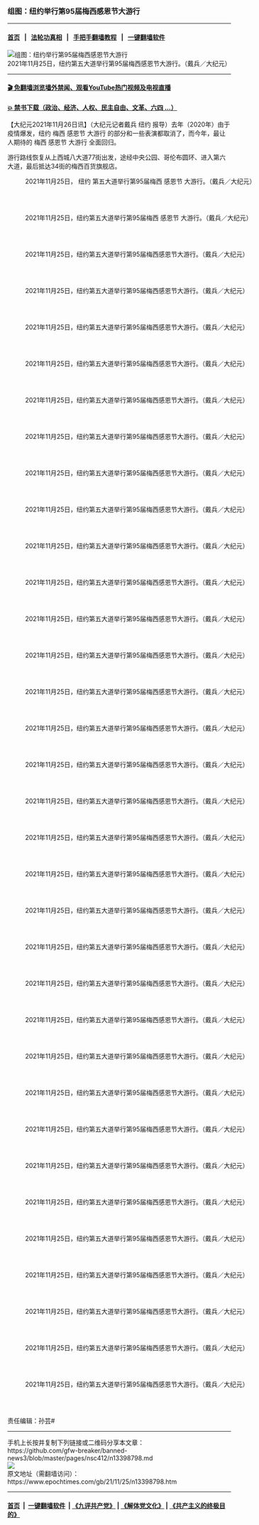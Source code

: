 ### 组图：纽约举行第95届梅西感恩节大游行
------------------------

#### [首页](https://github.com/gfw-breaker/banned-news3/blob/master/README.md) &nbsp;&nbsp;|&nbsp;&nbsp; [法轮功真相](https://github.com/begood0513/basic/blob/master/README.md)  &nbsp;&nbsp;|&nbsp;&nbsp; [手把手翻墙教程](https://github.com/gfw-breaker/guides/wiki)  &nbsp;&nbsp;|&nbsp;&nbsp; [一键翻墙软件](https://github.com/gfw-breaker/nogfw/blob/master/README.md)  



<div><img alt="组图：纽约举行第95届梅西感恩节大游行" class="attachment-djy_600_400 size-djy_600_400 wp-post-image" src="https://i.epochtimes.com/assets/uploads/2021/11/id13398809-20211125050-600x400.jpg"/>
<div class="caption">
 2021年11月25日，纽约第五大道举行第95届梅西感恩节大游行。（戴兵／大纪元）
</div></div><hr/>

#### [ 🎬  免翻墙浏览墙外禁闻、观看YouTube热门视频及电视直播](https://github.com/gfw-breaker/HelloWorld)

#### [ 💥  禁书下载（政治、经济、人权、民主自由、文革、六四 ...）](https://github.com/gfw-breaker/books/blob/master/README.md)

<div><p>
 【大纪元2021年11月26日讯】（大纪元记者戴兵
 <ok href="https://www.epochtimes.com/gb/tag/%E7%BA%BD%E7%BA%A6.html">
  纽约
 </ok>
 报导）去年（2020年）由于疫情爆发，纽约
 <ok href="https://www.epochtimes.com/gb/tag/%E6%A2%85%E8%A5%BF.html">
  梅西
 </ok>
 <ok href="https://www.ntdtv.com/b5/感恩节.htm">
  感恩节
 </ok>
 <ok href="https://www.ntdtv.com/b5/大游行.htm">
  大游行
 </ok>
 的部分和一些表演都取消了，而今年，最让人期待的
 <ok href="https://www.epochtimes.com/gb/tag/%E6%A2%85%E8%A5%BF.html">
  梅西
 </ok>
 <ok href="https://www.ntdtv.com/b5/感恩节.htm">
  感恩节
 </ok>
 <ok href="https://www.ntdtv.com/b5/大游行.htm">
  大游行
 </ok>
 全面回归。
</p>
<p>
 游行路线恢复从上西城八大道77街出发，途经中央公园、哥伦布圆环、进入第六大道，最后抵达34街的梅西百货旗舰店。
</p>
<figure aria-describedby="caption-attachment-13398813" class="wp-caption aligncenter" id="attachment_13398813" style="width: 600px">
 <ok href="https://i.epochtimes.com/assets/uploads/2021/11/id13398813-2111251558471973.jpg" target="_blank">
  <img alt="" class="size-large wp-image-13398813" src="https://i.epochtimes.com/assets/uploads/2021/11/id13398813-2111251558471973-600x400.jpg" title=""/>
 </ok>
 <br/><figcaption class="wp-caption-text" id="caption-attachment-13398813">
  2021年11月25日，
  <ok href="https://www.epochtimes.com/gb/tag/%E7%BA%BD%E7%BA%A6.html">
   纽约
  </ok>
  第五大道举行第95届梅西
  <ok href="https://www.epochtimes.com/gb/tag/%E6%84%9F%E6%81%A9%E8%8A%82.html">
   感恩节
  </ok>
  大游行。（戴兵／大纪元）
 </figcaption><br/>
</figure><br/>
<figure aria-describedby="caption-attachment-13398814" class="wp-caption aligncenter" id="attachment_13398814" style="width: 600px">
 <ok href="https://i.epochtimes.com/assets/uploads/2021/11/id13398814-2111251558491973.jpg" target="_blank">
  <img alt="" class="size-large wp-image-13398814" src="https://i.epochtimes.com/assets/uploads/2021/11/id13398814-2111251558491973-600x400.jpg" title=""/>
 </ok>
 <br/><figcaption class="wp-caption-text" id="caption-attachment-13398814">
  2021年11月25日，纽约第五大道举行第95届梅西
  <ok href="https://www.epochtimes.com/gb/tag/%E6%84%9F%E6%81%A9%E8%8A%82.html">
   感恩节
  </ok>
  大游行。（戴兵／大纪元）
 </figcaption><br/>
</figure><br/>
<figure aria-describedby="caption-attachment-13398820" class="wp-caption aligncenter" id="attachment_13398820" style="width: 600px">
 <ok href="https://i.epochtimes.com/assets/uploads/2021/11/id13398820-2111251559141973.jpg" target="_blank">
  <img alt="" class="size-large wp-image-13398820" src="https://i.epochtimes.com/assets/uploads/2021/11/id13398820-2111251559141973-600x400.jpg" title=""/>
 </ok>
 <br/><figcaption class="wp-caption-text" id="caption-attachment-13398820">
  2021年11月25日，纽约第五大道举行第95届梅西感恩节大游行。（戴兵／大纪元）
 </figcaption><br/>
</figure><br/>
<figure aria-describedby="caption-attachment-13398821" class="wp-caption aligncenter" id="attachment_13398821" style="width: 600px">
 <ok href="https://i.epochtimes.com/assets/uploads/2021/11/id13398821-2111251559341973.jpg" target="_blank">
  <img alt="" class="size-large wp-image-13398821" src="https://i.epochtimes.com/assets/uploads/2021/11/id13398821-2111251559341973-600x400.jpg" title=""/>
 </ok>
 <br/><figcaption class="wp-caption-text" id="caption-attachment-13398821">
  2021年11月25日，纽约第五大道举行第95届梅西感恩节大游行。（戴兵／大纪元）
 </figcaption><br/>
</figure><br/>
<figure aria-describedby="caption-attachment-13398824" class="wp-caption aligncenter" id="attachment_13398824" style="width: 600px">
 <ok href="https://i.epochtimes.com/assets/uploads/2021/11/id13398824-2111251600051973.jpg" target="_blank">
  <img alt="" class="size-large wp-image-13398824" src="https://i.epochtimes.com/assets/uploads/2021/11/id13398824-2111251600051973-600x400.jpg" title=""/>
 </ok>
 <br/><figcaption class="wp-caption-text" id="caption-attachment-13398824">
  2021年11月25日，纽约第五大道举行第95届梅西感恩节大游行。（戴兵／大纪元）
 </figcaption><br/>
</figure><br/>
<figure aria-describedby="caption-attachment-13398825" class="wp-caption aligncenter" id="attachment_13398825" style="width: 600px">
 <ok href="https://i.epochtimes.com/assets/uploads/2021/11/id13398825-2111251559401973.jpg" target="_blank">
  <img alt="" class="size-large wp-image-13398825" src="https://i.epochtimes.com/assets/uploads/2021/11/id13398825-2111251559401973-600x400.jpg" title=""/>
 </ok>
 <br/><figcaption class="wp-caption-text" id="caption-attachment-13398825">
  2021年11月25日，纽约第五大道举行第95届梅西感恩节大游行。（戴兵／大纪元）
 </figcaption><br/>
</figure><br/>
<figure aria-describedby="caption-attachment-13398859" class="wp-caption aligncenter" id="attachment_13398859" style="width: 600px">
 <ok href="https://i.epochtimes.com/assets/uploads/2021/11/id13398859-2111251558551973.jpg" target="_blank">
  <img alt="" class="size-large wp-image-13398859" src="https://i.epochtimes.com/assets/uploads/2021/11/id13398859-2111251558551973-600x400.jpg" title=""/>
 </ok>
 <br/><figcaption class="wp-caption-text" id="caption-attachment-13398859">
  2021年11月25日，纽约第五大道举行第95届梅西感恩节大游行。（戴兵／大纪元）
 </figcaption><br/>
</figure><br/>
<figure aria-describedby="caption-attachment-13398826" class="wp-caption aligncenter" id="attachment_13398826" style="width: 600px">
 <ok href="https://i.epochtimes.com/assets/uploads/2021/11/id13398826-2111251600301973.jpg" target="_blank">
  <img alt="" class="size-large wp-image-13398826" src="https://i.epochtimes.com/assets/uploads/2021/11/id13398826-2111251600301973-600x400.jpg" title=""/>
 </ok>
 <br/><figcaption class="wp-caption-text" id="caption-attachment-13398826">
  2021年11月25日，纽约第五大道举行第95届梅西感恩节大游行。（戴兵／大纪元）
 </figcaption><br/>
</figure><br/>
<figure aria-describedby="caption-attachment-13398827" class="wp-caption aligncenter" id="attachment_13398827" style="width: 600px">
 <ok href="https://i.epochtimes.com/assets/uploads/2021/11/id13398827-2111251600191973.jpg" target="_blank">
  <img alt="" class="size-large wp-image-13398827" src="https://i.epochtimes.com/assets/uploads/2021/11/id13398827-2111251600191973-600x400.jpg" title=""/>
 </ok>
 <br/><figcaption class="wp-caption-text" id="caption-attachment-13398827">
  2021年11月25日，纽约第五大道举行第95届梅西感恩节大游行。（戴兵／大纪元）
 </figcaption><br/>
</figure><br/>
<figure aria-describedby="caption-attachment-13398829" class="wp-caption aligncenter" id="attachment_13398829" style="width: 600px">
 <ok href="https://i.epochtimes.com/assets/uploads/2021/11/id13398829-2111251559541973.jpg" target="_blank">
  <img alt="" class="size-large wp-image-13398829" src="https://i.epochtimes.com/assets/uploads/2021/11/id13398829-2111251559541973-600x400.jpg" title=""/>
 </ok>
 <br/><figcaption class="wp-caption-text" id="caption-attachment-13398829">
  2021年11月25日，纽约第五大道举行第95届梅西感恩节大游行。（戴兵／大纪元）
 </figcaption><br/>
</figure><br/>
<figure aria-describedby="caption-attachment-13398830" class="wp-caption aligncenter" id="attachment_13398830" style="width: 600px">
 <ok href="https://i.epochtimes.com/assets/uploads/2021/11/id13398830-2111251559481973.jpg" target="_blank">
  <img alt="" class="size-large wp-image-13398830" src="https://i.epochtimes.com/assets/uploads/2021/11/id13398830-2111251559481973-600x400.jpg" title=""/>
 </ok>
 <br/><figcaption class="wp-caption-text" id="caption-attachment-13398830">
  2021年11月25日，纽约第五大道举行第95届梅西感恩节大游行。（戴兵／大纪元）
 </figcaption><br/>
</figure><br/>
<figure aria-describedby="caption-attachment-13398863" class="wp-caption aligncenter" id="attachment_13398863" style="width: 600px">
 <ok href="https://i.epochtimes.com/assets/uploads/2021/11/id13398863-2111251559371973.jpg" target="_blank">
  <img alt="" class="size-large wp-image-13398863" src="https://i.epochtimes.com/assets/uploads/2021/11/id13398863-2111251559371973-600x400.jpg" title=""/>
 </ok>
 <br/><figcaption class="wp-caption-text" id="caption-attachment-13398863">
  2021年11月25日，纽约第五大道举行第95届梅西感恩节大游行。（戴兵／大纪元）
 </figcaption><br/>
</figure><br/>
<figure aria-describedby="caption-attachment-13398864" class="wp-caption aligncenter" id="attachment_13398864" style="width: 600px">
 <ok href="https://i.epochtimes.com/assets/uploads/2021/11/id13398864-2111251559311973.jpg" target="_blank">
  <img alt="" class="size-large wp-image-13398864" src="https://i.epochtimes.com/assets/uploads/2021/11/id13398864-2111251559311973-600x400.jpg" title=""/>
 </ok>
 <br/><figcaption class="wp-caption-text" id="caption-attachment-13398864">
  2021年11月25日，纽约第五大道举行第95届梅西感恩节大游行。（戴兵／大纪元）
 </figcaption><br/>
</figure><br/>
<figure aria-describedby="caption-attachment-13398828" class="wp-caption aligncenter" id="attachment_13398828" style="width: 600px">
 <ok href="https://i.epochtimes.com/assets/uploads/2021/11/id13398828-2111251559561973.jpg" target="_blank">
  <img alt="" class="size-large wp-image-13398828" src="https://i.epochtimes.com/assets/uploads/2021/11/id13398828-2111251559561973-600x400.jpg" title=""/>
 </ok>
 <br/><figcaption class="wp-caption-text" id="caption-attachment-13398828">
  2021年11月25日，纽约第五大道举行第95届梅西感恩节大游行。（戴兵／大纪元）
 </figcaption><br/>
</figure><br/>
<figure aria-describedby="caption-attachment-13398833" class="wp-caption aligncenter" id="attachment_13398833" style="width: 600px">
 <ok href="https://i.epochtimes.com/assets/uploads/2021/11/id13398833-2111251600411973.jpg" target="_blank">
  <img alt="" class="size-large wp-image-13398833" src="https://i.epochtimes.com/assets/uploads/2021/11/id13398833-2111251600411973-600x400.jpg" title=""/>
 </ok>
 <br/><figcaption class="wp-caption-text" id="caption-attachment-13398833">
  2021年11月25日，纽约第五大道举行第95届梅西感恩节大游行。（戴兵／大纪元）
 </figcaption><br/>
</figure><br/>
<figure aria-describedby="caption-attachment-13398834" class="wp-caption aligncenter" id="attachment_13398834" style="width: 600px">
 <ok href="https://i.epochtimes.com/assets/uploads/2021/11/id13398834-2111251601011973.jpg" target="_blank">
  <img alt="" class="size-large wp-image-13398834" src="https://i.epochtimes.com/assets/uploads/2021/11/id13398834-2111251601011973-600x400.jpg" title=""/>
 </ok>
 <br/><figcaption class="wp-caption-text" id="caption-attachment-13398834">
  2021年11月25日，纽约第五大道举行第95届梅西感恩节大游行。（戴兵／大纪元）
 </figcaption><br/>
</figure><br/>
<figure aria-describedby="caption-attachment-13398835" class="wp-caption aligncenter" id="attachment_13398835" style="width: 600px">
 <ok href="https://i.epochtimes.com/assets/uploads/2021/11/id13398835-2111251600471973.jpg" target="_blank">
  <img alt="" class="size-large wp-image-13398835" src="https://i.epochtimes.com/assets/uploads/2021/11/id13398835-2111251600471973-600x400.jpg" title=""/>
 </ok>
 <br/><figcaption class="wp-caption-text" id="caption-attachment-13398835">
  2021年11月25日，纽约第五大道举行第95届梅西感恩节大游行。（戴兵／大纪元）
 </figcaption><br/>
</figure><br/>
<figure aria-describedby="caption-attachment-13398838" class="wp-caption aligncenter" id="attachment_13398838" style="width: 600px">
 <ok href="https://i.epochtimes.com/assets/uploads/2021/11/id13398838-2111251559091973.jpg" target="_blank">
  <img alt="" class="size-large wp-image-13398838" src="https://i.epochtimes.com/assets/uploads/2021/11/id13398838-2111251559091973-600x400.jpg" title=""/>
 </ok>
 <br/><figcaption class="wp-caption-text" id="caption-attachment-13398838">
  2021年11月25日，纽约第五大道举行第95届梅西感恩节大游行。（戴兵／大纪元）
 </figcaption><br/>
</figure><br/>
<figure aria-describedby="caption-attachment-13398839" class="wp-caption aligncenter" id="attachment_13398839" style="width: 600px">
 <ok href="https://i.epochtimes.com/assets/uploads/2021/11/id13398839-2111251558441973.jpg" target="_blank">
  <img alt="" class="size-large wp-image-13398839" src="https://i.epochtimes.com/assets/uploads/2021/11/id13398839-2111251558441973-600x400.jpg" title=""/>
 </ok>
 <br/><figcaption class="wp-caption-text" id="caption-attachment-13398839">
  2021年11月25日，纽约第五大道举行第95届梅西感恩节大游行。（戴兵／大纪元）
 </figcaption><br/>
</figure><br/>
<figure aria-describedby="caption-attachment-13398870" class="wp-caption aligncenter" id="attachment_13398870" style="width: 600px">
 <ok href="https://i.epochtimes.com/assets/uploads/2021/11/id13398870-2111251559171973.jpg" target="_blank">
  <img alt="" class="size-large wp-image-13398870" src="https://i.epochtimes.com/assets/uploads/2021/11/id13398870-2111251559171973-600x400.jpg" title=""/>
 </ok>
 <br/><figcaption class="wp-caption-text" id="caption-attachment-13398870">
  2021年11月25日，纽约第五大道举行第95届梅西感恩节大游行。（戴兵／大纪元）
 </figcaption><br/>
</figure><br/>
<figure aria-describedby="caption-attachment-13398840" class="wp-caption aligncenter" id="attachment_13398840" style="width: 600px">
 <ok href="https://i.epochtimes.com/assets/uploads/2021/11/id13398840-2111251559201973.jpg" target="_blank">
  <img alt="" class="size-large wp-image-13398840" src="https://i.epochtimes.com/assets/uploads/2021/11/id13398840-2111251559201973-600x400.jpg" title=""/>
 </ok>
 <br/><figcaption class="wp-caption-text" id="caption-attachment-13398840">
  2021年11月25日，纽约第五大道举行第95届梅西感恩节大游行。（戴兵／大纪元）
 </figcaption><br/>
</figure><br/>
<figure aria-describedby="caption-attachment-13398841" class="wp-caption aligncenter" id="attachment_13398841" style="width: 600px">
 <ok href="https://i.epochtimes.com/assets/uploads/2021/11/id13398841-2111251558521973.jpg" target="_blank">
  <img alt="" class="size-large wp-image-13398841" src="https://i.epochtimes.com/assets/uploads/2021/11/id13398841-2111251558521973-600x400.jpg" title=""/>
 </ok>
 <br/><figcaption class="wp-caption-text" id="caption-attachment-13398841">
  2021年11月25日，纽约第五大道举行第95届梅西感恩节大游行。（戴兵／大纪元）
 </figcaption><br/>
</figure><br/>
<figure aria-describedby="caption-attachment-13398842" class="wp-caption aligncenter" id="attachment_13398842" style="width: 600px">
 <ok href="https://i.epochtimes.com/assets/uploads/2021/11/id13398842-2111251600391973.jpg" target="_blank">
  <img alt="" class="size-large wp-image-13398842" src="https://i.epochtimes.com/assets/uploads/2021/11/id13398842-2111251600391973-600x400.jpg" title=""/>
 </ok>
 <br/><figcaption class="wp-caption-text" id="caption-attachment-13398842">
  2021年11月25日，纽约第五大道举行第95届梅西感恩节大游行。（戴兵／大纪元）
 </figcaption><br/>
</figure><br/>
<figure aria-describedby="caption-attachment-13398844" class="wp-caption aligncenter" id="attachment_13398844" style="width: 600px">
 <ok href="https://i.epochtimes.com/assets/uploads/2021/11/id13398844-2111251559001973.jpg" target="_blank">
  <img alt="" class="size-large wp-image-13398844" src="https://i.epochtimes.com/assets/uploads/2021/11/id13398844-2111251559001973-600x400.jpg" title=""/>
 </ok>
 <br/><figcaption class="wp-caption-text" id="caption-attachment-13398844">
  2021年11月25日，纽约第五大道举行第95届梅西感恩节大游行。（戴兵／大纪元）
 </figcaption><br/>
</figure><br/>
<figure aria-describedby="caption-attachment-13398845" class="wp-caption aligncenter" id="attachment_13398845" style="width: 600px">
 <ok href="https://i.epochtimes.com/assets/uploads/2021/11/id13398845-2111251601031973.jpg" target="_blank">
  <img alt="" class="size-large wp-image-13398845" src="https://i.epochtimes.com/assets/uploads/2021/11/id13398845-2111251601031973-600x400.jpg" title=""/>
 </ok>
 <br/><figcaption class="wp-caption-text" id="caption-attachment-13398845">
  2021年11月25日，纽约第五大道举行第95届梅西感恩节大游行。（戴兵／大纪元）
 </figcaption><br/>
</figure><br/>
<figure aria-describedby="caption-attachment-13398846" class="wp-caption aligncenter" id="attachment_13398846" style="width: 600px">
 <ok href="https://i.epochtimes.com/assets/uploads/2021/11/id13398846-2111251600521973.jpg" target="_blank">
  <img alt="" class="size-large wp-image-13398846" src="https://i.epochtimes.com/assets/uploads/2021/11/id13398846-2111251600521973-600x400.jpg" title=""/>
 </ok>
 <br/><figcaption class="wp-caption-text" id="caption-attachment-13398846">
  2021年11月25日，纽约第五大道举行第95届梅西感恩节大游行。（戴兵／大纪元）
 </figcaption><br/>
</figure><br/>
<figure aria-describedby="caption-attachment-13398847" class="wp-caption aligncenter" id="attachment_13398847" style="width: 600px">
 <ok href="https://i.epochtimes.com/assets/uploads/2021/11/id13398847-2111251600491973.jpg" target="_blank">
  <img alt="" class="size-large wp-image-13398847" src="https://i.epochtimes.com/assets/uploads/2021/11/id13398847-2111251600491973-600x400.jpg" title=""/>
 </ok>
 <br/><figcaption class="wp-caption-text" id="caption-attachment-13398847">
  2021年11月25日，纽约第五大道举行第95届梅西感恩节大游行。（戴兵／大纪元）
 </figcaption><br/>
</figure><br/>
<figure aria-describedby="caption-attachment-13398850" class="wp-caption aligncenter" id="attachment_13398850" style="width: 600px">
 <ok href="https://i.epochtimes.com/assets/uploads/2021/11/id13398850-2111251600581973.jpg" target="_blank">
  <img alt="" class="size-large wp-image-13398850" src="https://i.epochtimes.com/assets/uploads/2021/11/id13398850-2111251600581973-600x400.jpg" title=""/>
 </ok>
 <br/><figcaption class="wp-caption-text" id="caption-attachment-13398850">
  2021年11月25日，纽约第五大道举行第95届梅西感恩节大游行。（戴兵／大纪元）
 </figcaption><br/>
</figure><br/>
<figure aria-describedby="caption-attachment-13398851" class="wp-caption aligncenter" id="attachment_13398851" style="width: 600px">
 <ok href="https://i.epochtimes.com/assets/uploads/2021/11/id13398851-2111251559451973.jpg" target="_blank">
  <img alt="" class="size-large wp-image-13398851" src="https://i.epochtimes.com/assets/uploads/2021/11/id13398851-2111251559451973-600x400.jpg" title=""/>
 </ok>
 <br/><figcaption class="wp-caption-text" id="caption-attachment-13398851">
  2021年11月25日，纽约第五大道举行第95届梅西感恩节大游行。（戴兵／大纪元）
 </figcaption><br/>
</figure><br/>
<figure aria-describedby="caption-attachment-13398852" class="wp-caption aligncenter" id="attachment_13398852" style="width: 600px">
 <ok href="https://i.epochtimes.com/assets/uploads/2021/11/id13398852-2111251559421973.jpg" target="_blank">
  <img alt="" class="size-large wp-image-13398852" src="https://i.epochtimes.com/assets/uploads/2021/11/id13398852-2111251559421973-600x400.jpg" title=""/>
 </ok>
 <br/><figcaption class="wp-caption-text" id="caption-attachment-13398852">
  2021年11月25日，纽约第五大道举行第95届梅西感恩节大游行。（戴兵／大纪元）
 </figcaption><br/>
</figure><br/>
<figure aria-describedby="caption-attachment-13398866" class="wp-caption aligncenter" id="attachment_13398866" style="width: 600px">
 <ok href="https://i.epochtimes.com/assets/uploads/2021/11/id13398866-2111251559261973.jpg" target="_blank">
  <img alt="" class="size-large wp-image-13398866" src="https://i.epochtimes.com/assets/uploads/2021/11/id13398866-2111251559261973-600x400.jpg" title=""/>
 </ok>
 <br/><figcaption class="wp-caption-text" id="caption-attachment-13398866">
  2021年11月25日，纽约第五大道举行第95届梅西感恩节大游行。（戴兵／大纪元）
 </figcaption><br/>
</figure><br/>
<figure aria-describedby="caption-attachment-13398873" class="wp-caption aligncenter" id="attachment_13398873" style="width: 600px">
 <ok href="https://i.epochtimes.com/assets/uploads/2021/11/id13398873-2111251558581973.jpg" target="_blank">
  <img alt="" class="size-large wp-image-13398873" src="https://i.epochtimes.com/assets/uploads/2021/11/id13398873-2111251558581973-600x400.jpg" title=""/>
 </ok>
 <br/><figcaption class="wp-caption-text" id="caption-attachment-13398873">
  2021年11月25日，纽约第五大道举行第95届梅西感恩节大游行。（戴兵／大纪元）
 </figcaption><br/>
</figure><br/>
<figure aria-describedby="caption-attachment-13398877" class="wp-caption aligncenter" id="attachment_13398877" style="width: 600px">
 <ok href="https://i.epochtimes.com/assets/uploads/2021/11/id13398877-2111251600131973.jpg" target="_blank">
  <img alt="" class="size-large wp-image-13398877" src="https://i.epochtimes.com/assets/uploads/2021/11/id13398877-2111251600131973-600x400.jpg" title=""/>
 </ok>
 <br/><figcaption class="wp-caption-text" id="caption-attachment-13398877">
  2021年11月25日，纽约第五大道举行第95届梅西感恩节大游行。（戴兵／大纪元）
 </figcaption><br/>
</figure><br/>
<figure aria-describedby="caption-attachment-13398875" class="wp-caption aligncenter" id="attachment_13398875" style="width: 600px">
 <ok href="https://i.epochtimes.com/assets/uploads/2021/11/id13398875-2111251559591973.jpg" target="_blank">
  <img alt="" class="size-large wp-image-13398875" src="https://i.epochtimes.com/assets/uploads/2021/11/id13398875-2111251559591973-600x400.jpg" title=""/>
 </ok>
 <br/><figcaption class="wp-caption-text" id="caption-attachment-13398875">
  2021年11月25日，纽约第五大道举行第95届梅西感恩节大游行。（戴兵／大纪元）
 </figcaption><br/>
</figure><br/>
<p>
 责任编辑：孙芸#
</p>
</div>
<hr/>
手机上长按并复制下列链接或二维码分享本文章：<br/>
https://github.com/gfw-breaker/banned-news3/blob/master/pages/nsc412/n13398798.md <br/>
<a href='https://github.com/gfw-breaker/banned-news3/blob/master/pages/nsc412/n13398798.md'><img src='https://github.com/gfw-breaker/banned-news3/blob/master/pages/nsc412/n13398798.md.png'/></a> <br/>
原文地址（需翻墙访问）：https://www.epochtimes.com/gb/21/11/25/n13398798.htm


------------------------
#### [首页](https://github.com/gfw-breaker/banned-news3/blob/master/README.md) &nbsp;|&nbsp; [一键翻墙软件](https://github.com/gfw-breaker/nogfw/blob/master/README.md) &nbsp;| [《九评共产党》](https://github.com/gfw-breaker/9ping.md/blob/master/README.md#九评之一评共产党是什么) | [《解体党文化》](https://github.com/gfw-breaker/jtdwh.md/blob/master/README.md) | [《共产主义的终极目的》](https://github.com/gfw-breaker/gczydzjmd.md/blob/master/README.md)


<img src='http://gfw-breaker.win/banned-news3/pages/nsc412/n13398798.md' width='0px' height='0px'/>